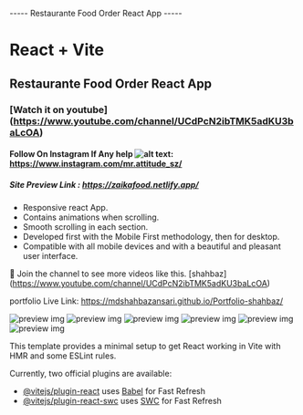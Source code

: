 

----- Restaurante Food Order React App -----


# React + Vite

## Restaurante Food Order React App

### [Watch it on youtube] (https://www.youtube.com/channel/UCdPcN2ibTMK5adKU3baLcOA)

#### Follow On Instagram If Any help ![alt text](image.png): https://www.instagram.com/mr.attitude_sz/

##### Site Preview Link : https://zaikafood.netlify.app/

- Responsive react App.
- Contains animations when scrolling.
- Smooth scrolling in each section.
- Developed first with the Mobile First methodology, then for desktop.
- Compatible with all mobile devices and with a beautiful and pleasant user interface.

💙 Join the channel to see more videos like this. [shahbaz] (https://www.youtube.com/channel/UCdPcN2ibTMK5adKU3baLcOA)

portfolio Live Link: https://mdshahbazansari.github.io/Portfolio-shahbaz/

![preview img](../frontend/src/assets/preview2.png)
![preview img](../frontend/src/assets/preview.png)
![preview img](../frontend/src/assets/preview3.png)
![preview img](../frontend/src/assets/preview4.png)
![preview img](../frontend/src/assets/preview5.png)
![preview img](../frontend/src/assets/preview6.png)






This template provides a minimal setup to get React working in Vite with HMR and some ESLint rules.

Currently, two official plugins are available:

- [@vitejs/plugin-react](https://github.com/vitejs/vite-plugin-react/blob/main/packages/plugin-react/README.md) uses [Babel](https://babeljs.io/) for Fast Refresh
- [@vitejs/plugin-react-swc](https://github.com/vitejs/vite-plugin-react-swc) uses [SWC](https://swc.rs/) for Fast Refresh
